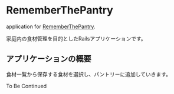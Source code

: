 # RememberThePantry
application for [RememberThePantry](#).

家庭内の食材管理を目的としたRailsアプリケーションです。

## アプリケーションの概要

食材一覧から保存する食材を選択し、パントリーに追加していきます。

To Be Continued
